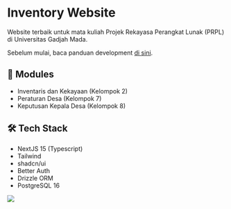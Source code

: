 # Inventory Website

Website terbaik untuk mata kuliah Projek Rekayasa Perangkat Lunak (PRPL) di Universitas Gadjah Mada.

Sebelum mulai, baca panduan development [di sini](./docs/development.md).

## 🚀 Modules

- Inventaris dan Kekayaan (Kelompok 2)
- Peraturan Desa (Kelompok 7)
- Keputusan Kepala Desa (Kelompok 8)

## 🛠️ Tech Stack

- NextJS 15 (Typescript)
- Tailwind
- shadcn/ui
- Better Auth
- Drizzle ORM
- PostgreSQL 16

<a href="https://github.com/sultandevin/desa/graphs/contributors">
  <img src="https://contrib.rocks/image?repo=sultandevin/desa" />

</a>

